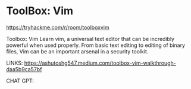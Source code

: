 # ToolBox: Vim

https://tryhackme.com/r/room/toolboxvim

Toolbox: Vim
Learn vim, a universal text editor that can be incredibly powerful when used properly. From basic text editing to editing of binary files, Vim can be an important arsenal in a security toolkit.

LINKS:
https://ashutoshg547.medium.com/toolbox-vim-walkthrough-daa5b9ca57bf

CHAT GPT:
